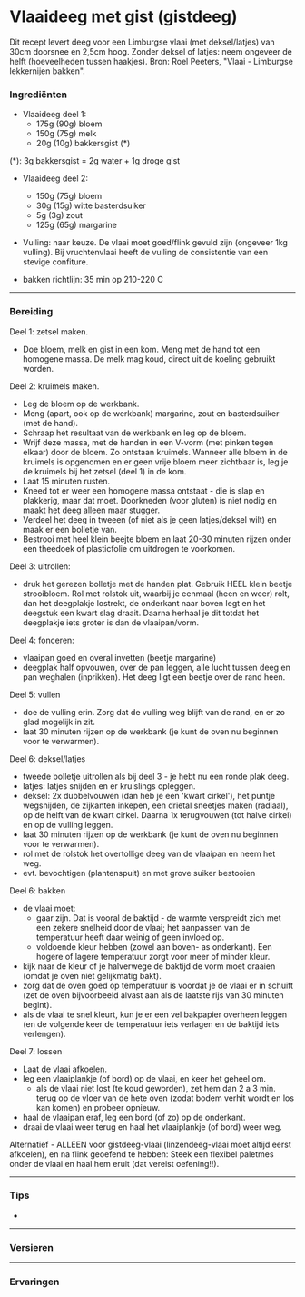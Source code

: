 # Vlaaideeg met gist (gistdeeg)

Dit recept levert deeg voor een Limburgse vlaai (met deksel/latjes) van 30cm doorsnee en 2,5cm hoog.
Zonder deksel of latjes: neem ongeveer de helft (hoeveelheden tussen haakjes).
Bron: Roel Peeters, "Vlaai - Limburgse lekkernijen bakken".

### Ingrediënten

- Vlaaideeg deel 1:
  - 175g (90g) bloem
  - 150g (75g) melk
  - 20g  (10g) bakkersgist (*)

(*): 3g bakkersgist = 2g water + 1g droge gist

- Vlaaideeg deel 2:
  - 150g (75g) bloem
  - 30g  (15g) witte basterdsuiker
  - 5g   (3g)  zout
  - 125g (65g) margarine

- Vulling: naar keuze. De vlaai moet goed/flink gevuld zijn (ongeveer 1kg vulling). Bij vruchtenvlaai heeft de vulling de consistentie van een stevige confiture.

- bakken richtlijn: 35 min op 210-220 C

---

### Bereiding

Deel 1: zetsel maken.
- Doe bloem, melk en gist in een kom. Meng met de hand tot een homogene massa. De melk mag koud, direct uit de koeling gebruikt worden.

Deel 2: kruimels maken.
- Leg de bloem op de werkbank.
- Meng (apart, ook op de werkbank) margarine, zout en basterdsuiker (met de hand).
- Schraap het resultaat van de werkbank en leg op de bloem.
- Wrijf deze massa, met de handen in een V-vorm (met pinken tegen elkaar) door de bloem. Zo ontstaan kruimels. Wanneer alle bloem in de kruimels is opgenomen en er geen vrije bloem meer zichtbaar is, leg je de kruimels bij het zetsel (deel 1) in de kom.
- Laat 15 minuten rusten.
- Kneed tot er weer een homogene massa ontstaat - die is slap en plakkerig, maar dat moet. Doorkneden (voor gluten) is niet nodig en maakt het deeg alleen maar stugger.
- Verdeel het deeg in tweeen (of niet als je geen latjes/deksel wilt) en maak er een bolletje van.
- Bestrooi met heel klein beejte bloem en laat 20-30 minuten rijzen onder een theedoek of plasticfolie om uitdrogen te voorkomen.

Deel 3: uitrollen:
- druk het gerezen bolletje met de handen plat. Gebruik HEEL klein beetje strooibloem. Rol met rolstok uit, waarbij je eenmaal (heen en weer) rolt, dan het deegplakje lostrekt, de onderkant naar boven legt en het deegstuk een kwart slag draait. Daarna herhaal je dit totdat het deegplakje iets groter is dan de vlaaipan/vorm.

Deel 4: fonceren:
- vlaaipan goed en overal invetten (beetje margarine)
- deegplak half opvouwen, over de pan leggen, alle lucht tussen deeg en pan weghalen (inprikken). Het deeg ligt een beetje over de rand heen.

Deel 5: vullen
- doe de vulling erin. Zorg dat de vulling weg blijft van de rand, en er zo glad mogelijk in zit.
- laat 30 minuten rijzen op de werkbank (je kunt de oven nu beginnen voor te verwarmen).

Deel 6: deksel/latjes
- tweede bolletje uitrollen als bij deel 3 - je hebt nu een ronde plak deeg.
- latjes: latjes snijden en er kruislings opleggen.
- deksel: 2x dubbelvouwen (dan heb je een 'kwart cirkel'), het puntje wegsnijden, de zijkanten inkepen, een drietal sneetjes maken (radiaal), op de helft van de kwart cirkel. Daarna 1x terugvouwen (tot halve cirkel) en op de vulling leggen.
- laat 30 minuten rijzen op de werkbank (je kunt de oven nu beginnen voor te verwarmen).
- rol met de rolstok het overtollige deeg van de vlaaipan en neem het weg.
- evt. bevochtigen (plantenspuit) en met grove suiker bestooien

Deel 6: bakken
- de vlaai moet:
  - gaar zijn. Dat is vooral de baktijd - de warmte verspreidt zich met een zekere snelheid door de vlaai; het aanpassen van de temperatuur heeft daar weinig of geen invloed op. 
  - voldoende kleur hebben (zowel aan boven- as onderkant). Een hogere of lagere temperatuur zorgt voor meer of minder kleur.
- kijk naar de kleur of je halverwege de baktijd de vorm moet draaien (omdat je oven niet gelijkmatig bakt).
- zorg dat de oven goed op temperatuur is voordat je de vlaai er in schuift (zet de oven bijvoorbeeld alvast aan als de laatste rijs van 30 minuten begint).
- als de vlaai te snel kleurt, kun je er een vel bakpapier overheen leggen (en de volgende keer de temperatuur iets verlagen en de baktijd iets verlengen).

Deel 7: lossen
- Laat de vlaai afkoelen.
- leg een vlaaiplankje (of bord) op de vlaai, en keer het geheel om.
  - als de vlaai niet lost (te koud geworden), zet hem dan 2 a 3 min. terug op de vloer van de hete oven (zodat bodem verhit wordt en los kan komen) en probeer opnieuw.
- haal de vlaaipan eraf, leg een bord (of zo) op de onderkant.
- draai de vlaai weer terug en haal het vlaaiplankje (of bord) weer weg.

Alternatief - ALLEEN voor gistdeeg-vlaai (linzendeeg-vlaai moet altijd eerst afkoelen), en na flink geoefend te hebben: Steek een flexibel paletmes onder de vlaai en haal hem eruit (dat vereist oefening!!).

---

### Tips

- 

---

### Versieren



---

### Ervaringen

